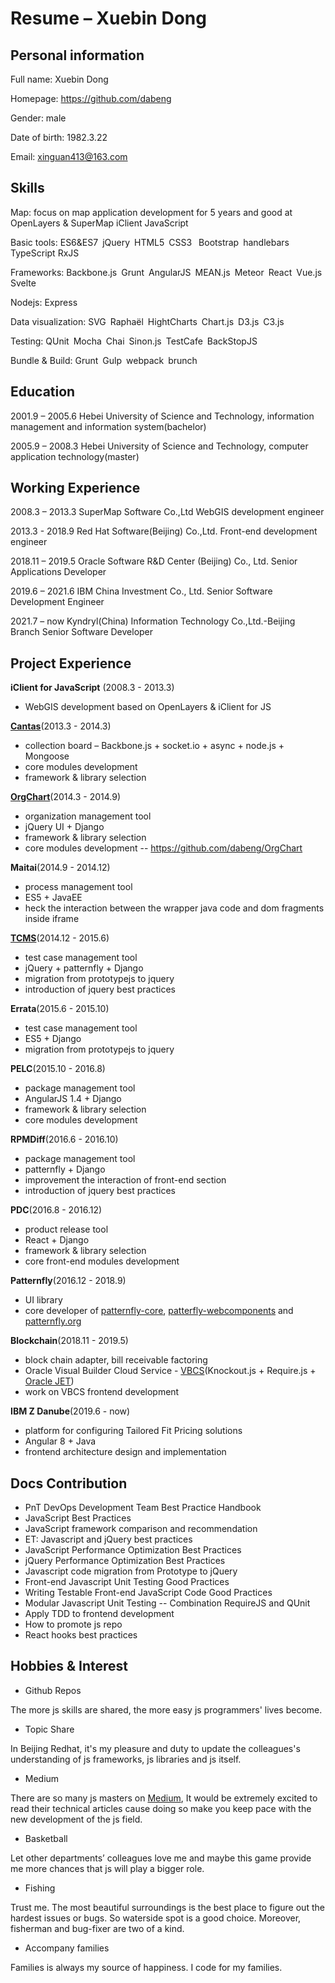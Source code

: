 # Resume – Xuebin Dong
## Personal information
Full name: Xuebin Dong

Homepage: https://github.com/dabeng

Gender: male

Date of birth: 1982.3.22

Email: xinguan413@163.com

## Skills
Map: focus on map application development for 5 years and good at OpenLayers & SuperMap iClient JavaScript

Basic tools: ES6&ES7 jQuery HTML5 CSS3  Bootstrap handlebars TypeScript RxJS

Frameworks: Backbone.js Grunt AngularJS MEAN.js Meteor React Vue.js Svelte

Nodejs: Express

Data visualization: SVG Raphaël HightCharts Chart.js D3.js C3.js

Testing: QUnit Mocha Chai Sinon.js TestCafe BackStopJS

Bundle & Build: Grunt Gulp webpack brunch
## Education
2001.9 – 2005.6 Hebei University of Science and Technology, information management and information system(bachelor)

2005.9 – 2008.3 Hebei University of Science and Technology, computer application technology(master)

## Working Experience
2008.3 – 2013.3 SuperMap Software Co.,Ltd  WebGIS development engineer

2013.3 - 2018.9 Red Hat Software(Beijing) Co.,Ltd.  Front-end development engineer

2018.11 – 2019.5  Oracle Software R&D Center (Beijing) Co., Ltd.  Senior Applications Developer

2019.6 – 2021.6 IBM China Investment Co., Ltd. Senior Software Development Engineer

2021.7 – now Kyndryl(China) Information Technology Co.,Ltd.-Beijing Branch Senior Software Developer

## Project Experience
**iClient for JavaScript** (2008.3 - 2013.3)
- WebGIS development based on OpenLayers & iClient for JS

**[Cantas](https://github.com/onepiecejs/nodejs-cantas)**(2013.3 - 2014.3)
- collection board – Backbone.js + socket.io + async + node.js + Mongoose
- core modules development
- framework & library selection

**[OrgChart](https://codepen.io/collection/AWxGVb/)**(2014.3 - 2014.9)
- organization management tool
- jQuery UI + Django
- framework & library selection
- core modules development -- https://github.com/dabeng/OrgChart

**Maitai**(2014.9 - 2014.12)
- process management tool
- ES5 + JavaEE
- heck the interaction between the wrapper java code and dom fragments inside iframe

**[TCMS](https://github.com/Nitrate/Nitrate)**(2014.12 - 2015.6)
- test case management tool
- jQuery + patternfly + Django
- migration from prototypejs to jquery
- introduction of jquery best practices

**Errata**(2015.6 - 2015.10)
- test case management tool
- ES5 + Django
- migration from prototypejs to jquery

**PELC**(2015.10 - 2016.8)
- package management tool
- AngularJS 1.4 + Django
- framework & library selection
- core modules development

**RPMDiff**(2016.6 - 2016.10)
- package management tool
- patternfly + Django
- improvement the interaction of front-end section
- introduction of jquery best practices

**PDC**(2016.8 - 2016.12)
- product release tool
- React + Django
- framework & library selection
- core front-end modules development

**Patternfly**(2016.12 - 2018.9)
- UI library
- core developer of [patternfly-core](https://github.com/patternfly/patternfly), [patterfly-webcomponents](https://github.com/patternfly-webcomponents/patternfly-webcomponents) and [patternfly.org](https://patternfly.org/)

**Blockchain**(2018.11 - 2019.5)
- block chain adapter, bill receivable factoring
- Oracle Visual Builder Cloud Service - [VBCS](https://cloud.oracle.com/visual-builder)(Knockout.js + Require.js + [Oracle JET](https://www.oracle.com/webfolder/technetwork/jet/index.html))
- work on VBCS frontend development

**IBM Z Danube**(2019.6 - now)
- platform for configuring Tailored Fit Pricing solutions
- Angular 8 + Java
- frontend architecture design and implementation


## Docs Contribution
-	PnT DevOps Development Team Best Practice Handbook
-	JavaScript Best Practices
-	JavaScript framework comparison and recommendation
-	ET: Javascript and jQuery best practices
-	JavaScript Performance Optimization Best Practices
-	jQuery Performance Optimization Best Practices 
-	Javascript code migration from Prototype to jQuery
-	Front-end Javascript Unit Testing Good Practices
-	Writing Testable Front-end JavaScript Code Good Practices
-	Modular Javascript Unit Testing -- Combination RequireJS and QUnit
- Apply TDD to frontend development
- How to promote js repo
- React hooks best practices

## Hobbies & Interest
- Github Repos

The more js skills are shared, the more easy js programmers' lives become.

- Topic Share

In Beijing Redhat, it's my pleasure and duty to update the colleagues's understanding of js frameworks, js libraries and js itself.

- Medium

There are so many js masters on [Medium](https://medium.com/), It would be extremely excited to read their technical articles cause doing so make you keep pace with the new development of the  js field.

- Basketball

Let other departments’ colleagues love me  and maybe this game provide me  more chances that js will play a bigger role.

- Fishing

Trust me. The most beautiful surroundings is the best  place to figure out the hardest issues or bugs. So waterside spot is a good choice. Moreover, fisherman and bug-fixer are two of a kind.

- Accompany families

Families is always my source of happiness. I code for my families.
